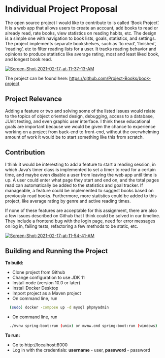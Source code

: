 # Individual Project Proposal

The open source project I would like to contribute to is called ‘Book Project’. It is a web app that allows users to create an account, add books to read or already read, rate books, view statistics on reading habits, etc. The design is a simple one with navigation to book lists, goals, statistics, and settings. The project implements separate bookshelves, such as ‘to read’, ‘finished’, ‘reading’, etc to filter reading lists for a user. It tracks reading behavior and opinions to produce statistics like average rating, most and least liked book, and longest book read.

<a href="https://ibb.co/BzN3S4G"><img src="https://i.ibb.co/BzN3S4G/Screen-Shot-2021-02-17-at-11-37-13-AM.png" alt="Screen-Shot-2021-02-17-at-11-37-13-AM" border="0"></a>

<blockquote class="imgur-embed-pub" lang="en" data-id="a/MXz9B2R" data-context="false" ><a href="//imgur.com/a/MXz9B2R"></a></blockquote><script async src="//s.imgur.com/min/embed.js" charset="utf-8"></script>

The project can be found here: https://github.com/Project-Books/book-project

## Project Relevance
Adding a feature or two and solving some of the listed issues would relate to the topics of object oriented design, debugging, access to a database, JUnit testing, and even graphic user interface. I think these educational goals are important because we would be given the chance to experience working on a project from back-end to front-end, without the overwhelming amount of work it would be to start something like this from scratch.

## Contribution
I think it would be interesting to add a feature to start a reading session, in which Java’s timer class is implemented to set a timer to read for a certain time, and maybe even disable a user from leaving the web app until time is up. A user could enter what page they start and end on, and the total pages read can automatically be added to the statistics and goal tracker. If manageable, a feature could be implemented to suggest books based on previously read books. Furthermore, more statistics could be added to this project, like average rating by genre and active reading times.

If none of these features are acceptable for this assignment, there are also a few issues described on Github that I think could be solved in our timeline. They include a frontend bug with the login page, need for error messages on log in, failing tests, refactoring a few methods to be static, etc.

<a href="https://ibb.co/MPCpLTn"><img src="https://i.ibb.co/MPCpLTn/Screen-Shot-2021-02-17-at-11-54-41-AM.png" alt="Screen-Shot-2021-02-17-at-11-54-41-AM" border="0"></a> 

## Building and Running the Project
**To build:**
- Clone project from Github
- Change configuration to use JDK 11
- Install node (version 10.0 or later)
- Install Docker Desktop
- Import project as a Maven project
- On command line, run 
```bash
  (sudo) docker -compose up -d mysql phpmyadmin
```
- On command line, run
```bash
  ./mvnw spring-boot:run (unix) or mvnw.cmd spring-boot:run (windows)
```


**To run:**
- Go to http://localhost:8000
- Log in with the credentials: **username** - user, **password** - password

